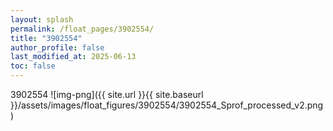 ```yaml
---
layout: splash
permalink: /float_pages/3902554/
title: "3902554"
author_profile: false
last_modified_at: 2025-06-13
toc: false
---
```

 
3902554
![img-png]({{ site.url }}{{ site.baseurl }}/assets/images/float_figures/3902554/3902554_Sprof_processed_v2.png)